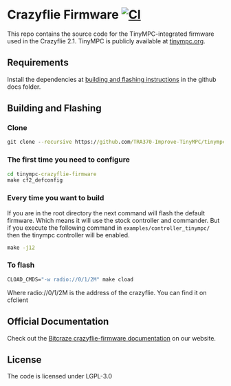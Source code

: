 # Crazyflie Firmware  [![CI](https://github.com/bitcraze/crazyflie-firmware/workflows/CI/badge.svg)](https://github.com/bitcraze/crazyflie-firmware/actions?query=workflow%3ACI)

This repo contains the source code for the TinyMPC-integrated firmware used in the Crazyflie 2.1. TinyMPC is publicly available at [tinympc.org](https://tinympc.org/).

## Requirements
Install the dependencies at [building and flashing instructions](https://github.com/bitcraze/crazyflie-firmware/blob/master/docs/building-and-flashing/build.md) in the github docs folder.

## Building and Flashing
### Clone
```bat
git clone --recursive https://github.com/TRA370-Improve-TinyMPC/tinympc-crazyflie-firmware
```

### The first time you need to configure
```bat
cd tinympc-crazyflie-firmware
make cf2_defconfig
```

### Every time you want to build 
If you are in the root directory the next command will flash the default firmware. Which means it will use the stock controller and commander.
But if you execute the following command in `examples/controller_tinympc/` then the tinympc controller will be enabled.
```bat
make -j12
```

### To flash
```bat
CLOAD_CMDS="-w radio://0/1/2M" make cload
```

Where radio://0/1/2M is the address of the crazyflie. You can find it on cfclient

## Official Documentation

Check out the [Bitcraze crazyflie-firmware documentation](https://www.bitcraze.io/documentation/repository/crazyflie-firmware/master/) on our website.

## License

The code is licensed under LGPL-3.0

